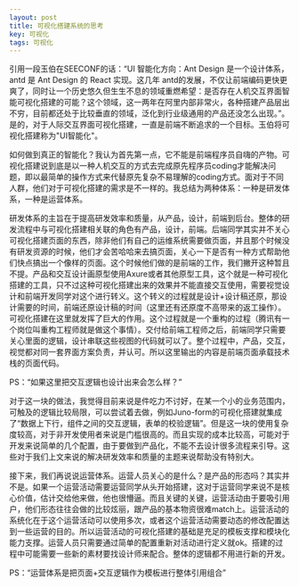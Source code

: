 ```yaml
---
layout: post
title: 可视化搭建系统的思考
key: 可视化
tags: 可视化
---
```


引用一段玉伯在SEECONF的话：“UI 智能化方向：Ant Design 是一个设计体系，antd 是 Ant Design 的 React 实现。这几年 antd的发展，不仅让前端编码更快更爽了，同时让一个历史悠久但生生不息的领域重燃希望：是否存在人机交互界面智能可视化搭建的可能？这个领域，这一两年在阿里内部非常火，各种搭建产品层出不穷，目前都还处于比较垂直的领域，泛化到行业级通用的产品还没怎么出现。”。是的，对于人际交互界面可视化搭建，一直是前端不断追求的一个目标。玉伯将可视化搭建称为"UI智能化"。

如何做到真正的智能化？我认为首先第一点，它不能是前端程序员自嗨的产物。可视化搭建说到底是以一种人机交互的方式去完成原先程序员coding才能解决问题，即以最简单的操作方式来代替原先复杂不易理解的coding方式。面对于不同人群，他们对于可视化搭建的需求是不一样的。我总结为两种体系：一种是研发体系，一种是运营体系。

研发体系的主旨在于提高研发效率和质量，从产品，设计，前端到后台。整体的研发流程中与可视化搭建相关联的角色有产品，设计，前端。后端同学其实并不关心可视化搭建页面的东西，除非他们有自己的运维系统需要做页面，并且那个时候没有研发资源的时候，他们才会苦哈哈来去搞页面，关心一下是否有一种方式帮助他们快点搞出一个像样的页面。这个时候他们做的是前端的工作，我们撇开这种暂且不提。产品和交互设计画原型使用Axure或者其他原型工具，这个就是一种可视化搭建的工具，只不过这种可视化搭建出来的效果并不能直接交互使用，需要视觉设计和前端开发同学对这个进行转义。这个转义的过程就是设计+设计稿还原，那设计需要的时间，前端还原设计稿的时间（这里还有还原度不高带来的返工操作）。可视化搭建在这里就发挥了巨大的作用。这个过程就是一个重构的过程（腾讯有一个岗位叫重构工程师就是做这个事情）。交付给前端工程师之后，前端同学只需要关心里面的逻辑，设计串联这些视图的代码就可以了。整个过程中，产品，交互，视觉都对同一套界面方案负责，并认可。所以这里输出的内容是前端页面承载技术栈的页面代码。

PS：“如果这里把交互逻辑也设计出来会怎么样？”

对于这一块的做法，我觉得目前来说是件吃力不讨好，在某一个小的业务范围内，可触及的逻辑比较局限，可以尝试着去做，例如Juno-form的可视化搭建就集成了“数据上下行，组件之间的交互逻辑，表单的校验逻辑”。但是这一块的使用复杂度较高，对于非开发使用者来说是门槛很高的。而且实现的成本比较高，可能对于开发来说简单的几个配置，由于要做到产品化，不能不去设计很多流程来引导。这些对于我们上文来说的解决研发效率和质量的主题来说帮助没有特别大。

接下来，我们再说说运营体系。运营人员关心的是什么？是产品的形态吗？其实并不是。如果一个运营活动需要运营同学从头开始搭建，这对于运营同学来说不是核心价值，估计交给他来做，他也很懵逼。而且关键的关键，运营活动由于要吸引用户，他们形态往往会做的比较炫丽，跟产品的基本物资很难match上。运营活动的系统化在于这个运营活动可以使用多次，或者这个运营活动需要动态的修改配置达到一些运营的目的。所以运营活动的可视化搭建的基础是充足的模板支撑和模块化能力支撑。运营人员只需要通过简单的配置重新对活动进行定义就ok。搭建的过程中可能需要一些新的素材要找设计师来配合。整体的逻辑都不用进行新的开发。

PS：“运营体系是把页面+交互逻辑作为模板进行整体引用组合”
